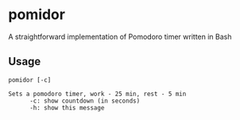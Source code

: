 # pomidor

A straightforward implementation of Pomodoro timer written in Bash

## Usage

```
pomidor [-c]

Sets a pomodoro timer, work - 25 min, rest - 5 min
      -c: show countdown (in seconds)
      -h: show this message
```
